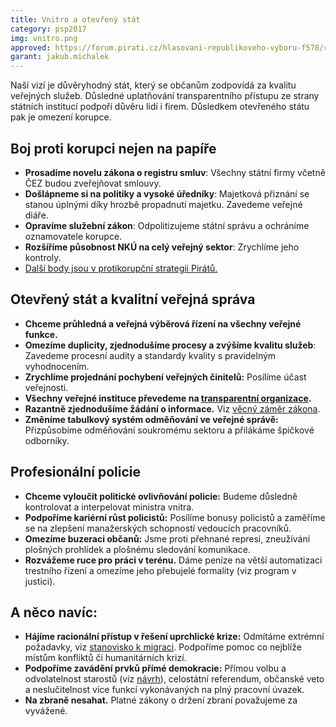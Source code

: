 ```yaml
---
title: Vnitro a otevřený stát
category: psp2017
img: vnitro.png
approved: https://forum.pirati.cz/hlasovani-republikoveho-vyboru-f578/rv-24-2017-program-2017-ministerstvo-vnitra-r-h-1-k-t36875-10.html
garant: jakub.michalek
---
```


Naší vizí je důvěryhodný stát, který se občanům zodpovídá za kvalitu veřejných
služeb. Důsledné uplatňování transparentního přístupu ze strany státních institucí
podpoří důvěru lidí i firem. Důsledkem otevřeného státu pak je omezení korupce.

## Boj proti korupci nejen na papíře

* **Prosadíme novelu zákona o registru smluv**: Všechny státní firmy včetně
  ČEZ budou zveřejňovat smlouvy.
* **Došlápneme si na politiky a vysoké úředníky**: Majetková přiznání se
  stanou úplnými díky hrozbě propadnutí majetku. Zavedeme veřejné diáře.
* **Opravíme služební zákon**: Odpolitizujeme státní správu a ochráníme
  oznamovatele korupce.
* **Rozšíříme působnost NKÚ na celý veřejný sektor**: Zrychlíme jeho kontroly.
* [Další body jsou v protikorupční strategii Pirátů.](https://wiki.pirati.cz/navrhy/program/protikorupcni-strategie)

## Otevřený stát a kvalitní veřejná správa

* **Chceme průhledná a veřejná výběrová řízení na všechny veřejné funkce.**
* **Omezíme duplicity, zjednodušíme procesy a zvýšíme kvalitu služeb**: Zavedeme procesní audity a standardy kvality s pravidelným vyhodnocením.
* **Zrychlíme projednání pochybení veřejných činitelů:** Posílíme účast veřejnosti.
* **Všechny veřejné instituce převedeme na [transparentní organizace](https://www.pirati.cz/program/dlouhodoby/transparentni-organizace/).**
* **Razantně zjednodušíme žádání o informace.** Viz [věcný záměr zákona](https://docs.google.com/document/d/1eGgFLuNHWKcQEYOSmS55k7yB2vyoL22ynR7_R3ZFh_E/edit).
* **Změníme tabulkový systém odměňování ve veřejné správě:** Přizpůsobíme odměňování soukromému sektoru a přilákáme špičkové odborníky.

## Profesionální policie

* **Chceme vyloučit politické ovlivňování policie:** Budeme důsledně kontrolovat a interpelovat ministra vnitra.
* **Podpoříme kariérní růst policistů:** Posílíme bonusy policistů a zaměříme se na zlepšení manažerských schopností vedoucích pracovníků.
* **Omezíme buzeraci občanů:** Jsme proti přehnané represi, zneužívání
  plošných prohlídek a plošnému sledování komunikace.
* **Rozvážeme ruce pro práci v terénu.** Dáme peníze na větší automatizaci
  trestního řízení a omezíme jeho přebujelé formality (viz program v justici).

## A něco navíc:

* **Hájíme racionální přístup v řešení uprchlické krize:** Odmítáme extrémní
  požadavky, viz [stanovisko k migraci](https://wiki.pirati.cz/stanoviska/piratske_stanovisko_k_vlne_uprchliku_-_jednotne_azylove_rizeni_v_evrope_plan_na_integraci_uprchliku_v_cesku). Podpoříme pomoc co nejblíže místům
  konfliktů či humanitárních krizí.
* **Podpoříme zavádění prvků přímé demokracie:** Přímou volbu a
  odvolatelnost starostů (viz [návrh](https://docs.google.com/document/d/1tFVeeT99wdTpdO4rdN8lgygOzaW7f1mC4FXqOvCKKl0/edit?usp=sharing)), celostátní referendum, občanské veto a
  neslučitelnost více funkcí vykonávaných na plný pracovní úvazek.
* **Na zbraně nesahat.** Platné zákony o držení zbraní považujeme za vyvážené.
